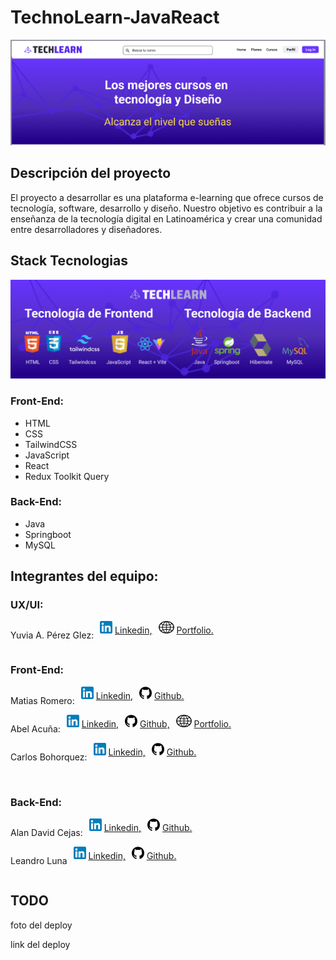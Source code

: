 # TechnoLearn-JavaReact
<p align="center">
  <img src="./assets/banner-Readme.png" alt="banner-TechLearn">
</p>


## Descripción del proyecto
El proyecto a desarrollar es una plataforma  e-learning que ofrece cursos de tecnología, software, desarrollo y diseño.  Nuestro objetivo es contribuir a la enseñanza de la tecnología digital en Latinoamérica y crear una comunidad entre desarrolladores y diseñadores.

## Stack Tecnologias
<p align="center">
  <img src="./assets/banner-tecnologias.jpeg" alt="banner-tecnologias">
</p>

### Front-End:
 * HTML
 * CSS
 * TailwindCSS
 * JavaScript
 * React
 * Redux Toolkit Query

### Back-End:
 * Java
 * Springboot
 * MySQL
 
 ## Integrantes del equipo:
 
 ### UX/UI: 

<div style="display: flex; gap: 10px;">
  <p>Yuvia A. Pérez Glez:</p>
  <span>
    <img src="./assets/LinkedIn_icon.png" width="20px" height="20px" alt="linkedin-logo">
    <a href="https://www.linkedin.com/in/yuvia-perez">Linkedin,</a>
  </span>
  <span>
    <img src="./assets/web-logo.png" width="25px" height="20px" alt="web-logo">
    <a href="https://www.figma.com/proto/lNSI51aDWkrqUX2vTuXlLT/Portafolio-Yuvia?node-id=10%3A3&scaling=min-zoom&page-id=0%3A1&starting-point-node-id=10%3A3">Portfolio.</a>
  </span>
</div>


 ### Front-End: 
 
<div style="display: flex; gap: 10px;">
  <p>Matias Romero:</p>
  <span>
    <img src="./assets/LinkedIn_icon.png" width="20px" height="20px" alt="linkedin-logo">
    <a href="https://www.linkedin.com/in/matias-r-romero/">Linkedin,</a>
  </span>
  <span>
    <img src="./assets/github-logo.png" width="20px" height="20px" alt="github-logo">
    <a href="https://github.com matias199130">Github.</a>
  </span>
</div>
 
<div style="display: flex; gap: 10px;">
  <p>Abel Acuña:</p>
  <span>
    <img src="./assets/LinkedIn_icon.png" width="20px" height="20px" alt="linkedin-logo">
    <a href="https://www.linkedin.com/in/abel-acu%C3%B1a-roninwebdesign">Linkedin,</a>
  </span>
  <span>
    <img src="./assets/github-logo.png" width="20px" height="20px" alt="github-logo">
    <a href="https://github.com/Ronin-21">Github,</a>
  </span>
  <span>
    <img src="./assets/web-logo.png" width="25px" height="20px" alt="web-logo">
    <a href="https://ronin-21.github.io/Proyecto-Alura---Portfolio/#inicio">Portfolio.</a>
  </span>
</div>

<div style="display: flex; gap: 10px;">
  <p>Carlos Bohorquez:</p>
  <span>
    <img src="./assets/LinkedIn_icon.png" width="20px" height="20px" alt="linkedin-logo">
    <a href="https://www.linkedin.com/in/carlos-bohorquez-parra-711b5224b/">Linkedin,</a>
  </span>
  <span>
    <img src="./assets/github-logo.png" width="20px" height="20px" alt="github-logo">
    <a href="https://github.com/carlosBohorquuez20">Github.</a>
  </span>
</div>
<br> 

 ### Back-End:
<div style="display: flex; gap: 10px;">
  <p>Alan David Cejas:</p>
  <span>
    <img src="./assets/LinkedIn_icon.png" width="20px" height="20px" alt="linkedin-logo">
    <a href="https://www.linkedin.com/in/alandcejas01/">Linkedin,</a>
  </span>
  <span>
    <img src="./assets/github-logo.png" width="20px" height="20px" alt="github-logo">
    <a href="https://github.com/Alandcejas01">Github.</a>
  </span>
</div>
 
<div style="display: flex; gap: 10px;">
  <p>Leandro Luna</p>
  <span>
    <img src="./assets/LinkedIn_icon.png" width="20px" height="20px" alt="linkedin-logo">
    <a href="https://www.linkedin.com/in/leandro-matias-luna-a572731a5/">Linkedin,</a>
  </span>
  <span>
    <img src="./assets/github-logo.png" width="20px" height="20px" alt="github-logo">
    <a href="https://github.com/lnxxxxxxxx">Github.</a>
  </span>
</div>

 ## TODO 
 foto del deploy
 
 link del deploy

